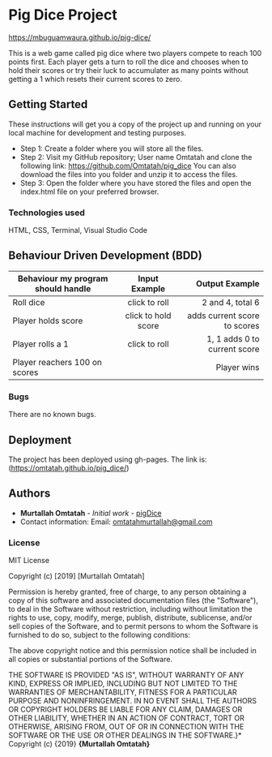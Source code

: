 # Pig Dice Project
https://mbuguamwaura.github.io/pig-dice/

This is a web game called pig dice where two players compete to reach 100 points first. Each player gets a turn to roll the dice and 
chooses when to hold their scores or try their luck to accumulater as many points without getting a 1 which resets their current scores
to zero.

## Getting Started

These instructions will get you a copy of the project up and running on your local machine for development and testing purposes. 

* Step 1:
Create a folder where you will store all the files.
* Step 2:
Visit my GitHub repository; User name Omtatah and clone the following link: https://github.com/Omtatah/pig_dice
You can also download the files into you folder and unzip it to access the files.
* Step 3:
Open the folder where you have stored the files and open the index.html file on your preferred browser.

### Technologies used
HTML, CSS, Terminal, Visual Studio Code


## Behaviour Driven Development (BDD)
|Behaviour my program should handle	           |    Input Example	                 |       Output Example         |
|----------------------------------------------|:-----------------------------------:|-----------------------------:|       
|Roll   dice     	                           |     click to roll                   |       2 and 4, total 6       |    
|Player holds score                            |   	 click to hold score	         | adds current score to scores |
|Player rolls a 1                              |     click to roll                   | 1, 1 adds 0 to current score |
|Player reachers 100 on scores                 |                        	         |       Player wins            |


### Bugs

There are no known bugs.

## Deployment

The project has been deployed using gh-pages. The link is: (https://omtatah.github.io/pig_dice/)


## Authors

* **Murtallah Omtatah** - *Initial work* - [pigDice](https://github.com/Omtatah/pig_dice)
* Contact information: Email: omtatahmurtallah@gmail.com


### License
MIT License

Copyright (c) [2019] [Murtallah Omtatah]

Permission is hereby granted, free of charge, to any person obtaining a copy
of this software and associated documentation files (the "Software"), to deal
in the Software without restriction, including without limitation the rights
to use, copy, modify, merge, publish, distribute, sublicense, and/or sell
copies of the Software, and to permit persons to whom the Software is
furnished to do so, subject to the following conditions:

The above copyright notice and this permission notice shall be included in all
copies or substantial portions of the Software.

THE SOFTWARE IS PROVIDED "AS IS", WITHOUT WARRANTY OF ANY KIND, EXPRESS OR
IMPLIED, INCLUDING BUT NOT LIMITED TO THE WARRANTIES OF MERCHANTABILITY,
FITNESS FOR A PARTICULAR PURPOSE AND NONINFRINGEMENT. IN NO EVENT SHALL THE
AUTHORS OR COPYRIGHT HOLDERS BE LIABLE FOR ANY CLAIM, DAMAGES OR OTHER
LIABILITY, WHETHER IN AN ACTION OF CONTRACT, TORT OR OTHERWISE, ARISING FROM,
OUT OF OR IN CONNECTION WITH THE SOFTWARE OR THE USE OR OTHER DEALINGS IN THE
SOFTWARE.}*
Copyright (c) {2019} **{Murtallah Omtatah}**



